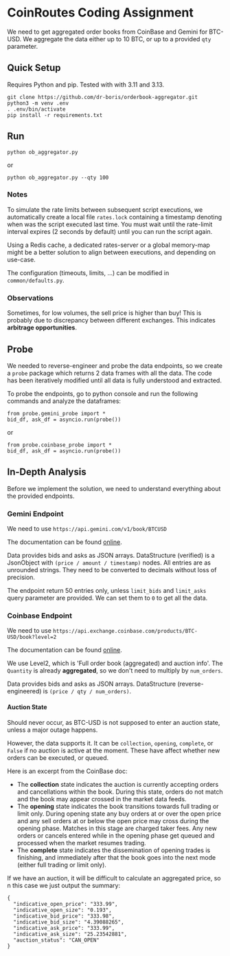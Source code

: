 
# CoinRoutes Coding Assignment

We need to get aggregated order books from CoinBase 
and Gemini for BTC-USD. We aggregate the data either
up to 10 BTC, or up to a provided `qty` parameter.

## Quick Setup

Requires Python and pip. Tested with with 3.11 and 3.13.

```
git clone https://github.com/dr-boris/orderbook-aggregator.git
python3 -m venv .env
. .env/bin/activate
pip install -r requirements.txt
```

## Run

```commandline
python ob_aggregator.py
```
or
```commandline
python ob_aggregator.py --qty 100
```

### Notes

To simulate the rate limits between subsequent script executions, we automatically create a 
local file `rates.lock` containing a timestamp denoting when was the script executed last time.
You must wait until the rate-limit interval expires (2 seconds by default)
until you can run the script again.

Using a Redis cache, a dedicated rates-server or a global memory-map might be a better
solution to align between executions, and depending on use-case.

The configuration (timeouts, limits, ...) can be modified in `common/defaults.py`.

### Observations

Sometimes, for low volumes, the sell price is higher than buy! This is probably
due to discrepancy between different exchanges.
This indicates **arbitrage opportunities**.

## Probe

We needed to reverse-engineer and probe the data endpoints, so we create a `probe` package
which returns 2 data frames with all the data. The code has been iteratively modified until
all data is fully understood and extracted.

To probe the endpoints, go to python console and run the following commands and analyze the dataframes:

```
from probe.gemini_probe import *
bid_df, ask_df = asyncio.run(probe())
```
or
```
from probe.coinbase_probe import *
bid_df, ask_df = asyncio.run(probe())
```

## In-Depth Analysis

Before we implement the solution, we need to 
understand everything about the provided endpoints.

### Gemini Endpoint

We need to use `https://api.gemini.com/v1/book/BTCUSD`

The documentation can be found 
[online](https://docs.gemini.com/rest/market-data#get-current-order-book).

Data provides bids and asks as JSON arrays.
DataStructure (verified) is a JsonObject with `(price / amount / timestamp)` nodes.
All entries are as unrounded strings. They need to be converted to decimals without
loss of precision.

The endpoint return 50 entries only, unless `limit_bids` and `limit_asks` query parameter
are provided. We can set them to `0` to get all the data.

### Coinbase Endpoint

We need to use `https://api.exchange.coinbase.com/products/BTC-USD/book?level=2`

The documentation can be found 
[online](https://docs.cdp.coinbase.com/api-reference/exchange-api/rest-api/products/get-product-book).

We use Level2, which is 'Full order book (aggregated) and auction info'.
The `Quantity` is already **aggregated**, so we don't need to multiply by `num_orders`.

Data provides bids and asks as JSON arrays.
DataStructure (reverse-engineered) is `(price / qty / num_orders)`.

#### Auction State

Should never occur, as BTC-USD is not supposed
to enter an auction state, unless a major outage
happens.

However, the data supports it. 
It can be `collection`, `opening`, `complete`,
or `False` if no auction is active at the moment.
These have affect whether new orders can be executed, 
or queued.

Here is an excerpt from the CoinBase doc:

- The **collection** state indicates the auction is currently accepting orders and cancellations within the book. During this state, orders do not match and the book may appear crossed in the market data feeds.
- The **opening** state indicates the book transitions towards full trading or limit only. During opening state any buy orders at or over the open price and any sell orders at or below the open price may cross during the opening phase. Matches in this stage are charged taker fees. Any new orders or cancels entered while in the opening phase get queued and processed when the market resumes trading.
- The **complete** state indicates the dissemination of opening trades is finishing, and immediately after that the book goes into the next mode (either full trading or limit only).

If we have an auction, it will be difficult
to calculate an aggregated price, so n this case
we just output the summary:

```
{
  "indicative_open_price": "333.99",
  "indicative_open_size": "0.193",
  "indicative_bid_price": "333.98",
  "indicative_bid_size": "4.39088265",
  "indicative_ask_price": "333.99",
  "indicative_ask_size": "25.23542881",
  "auction_status": "CAN_OPEN"
}
```

